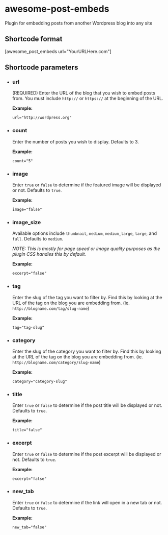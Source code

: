 # awesome-post-embeds
Plugin for embedding posts from another Wordpress blog into any site

## Shortcode format
[awesome_post_embeds url="YourURLHere.com"]

## Shortcode parameters
* ### url
  (REQUIRED) Enter the URL of the blog that you wish to embed posts from. You must include `http://` or `https://` at the beginning of the URL.

  __Example:__
  ```
  url="http://wordpress.org"
  ```
* ### count
  Enter the number of posts you wish to display. Defaults to 3.

  __Example:__
  ```
  count="5"
  ```
* ### image
  Enter `true` or `false` to determine if the featured image will be displayed or not. Defaults to `true`.

  __Example:__
  ```
  image="false"
  ```
* ### image_size
  Available options include `thumbnail`, `medium`, `medium_large`, `large`, and `full`. Defaults to `medium`.
  
  _NOTE: This is mostly for page speed or image quality purposes as the plugin CSS handles this by default._

  __Example:__
  ```
  excerpt="false"
  ```
* ### tag
  Enter the slug of the tag you want to filter by. Find this by looking at the URL of the tag on the blog you are embedding from. (ie. `http://blogname.com/tag/slug-name`)

  __Example:__
  ```
  tag="tag-slug"
  ```
* ### category
  Enter the slug of the category you want to filter by. Find this by looking at the URL of the tag on the blog you are embedding from. (ie. `http://blogname.com/category/slug-name`)

  __Example:__
  ```
  category="category-slug"
  ```
* ### title
  Enter `true` or `false` to determine if the post title will be displayed or not. Defaults to `true`.

  __Example:__
  ```
  title="false"
  ```
* ### excerpt
  Enter `true` or `false` to determine if the post excerpt will be displayed or not. Defaults to `true`.

  __Example:__
  ```
  excerpt="false"
  ```
* ### new_tab
  Enter `true` or `false` to determine if the link will open in a new tab or not. Defaults to `true`.

  __Example:__
  ```
  new_tab="false"
  ```

